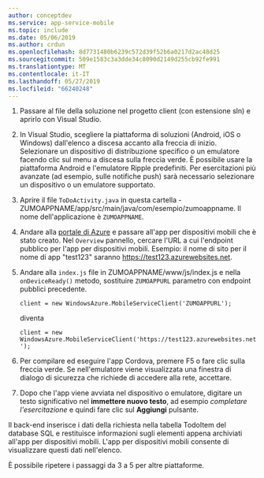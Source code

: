 ```yaml
---
author: conceptdev
ms.service: app-service-mobile
ms.topic: include
ms.date: 05/06/2019
ms.author: crdun
ms.openlocfilehash: 8d7731480b6239c572d39f52b6a0217d2ac48d25
ms.sourcegitcommit: 509e1583c3a3dde34c8090d2149d255cb92fe991
ms.translationtype: MT
ms.contentlocale: it-IT
ms.lasthandoff: 05/27/2019
ms.locfileid: "66240248"
---
```

1. Passare al file della soluzione nel progetto client (con estensione sln) e aprirlo con Visual Studio.

2. In Visual Studio, scegliere la piattaforma di soluzioni (Android, iOS o Windows) dall'elenco a discesa accanto alla freccia di inizio. Selezionare un dispositivo di distribuzione specifico o un emulatore facendo clic sul menu a discesa sulla freccia verde. È possibile usare la piattaforma Android e l'emulatore Ripple predefiniti. Per esercitazioni più avanzate (ad esempio, sulle notifiche push) sarà necessario selezionare un dispositivo o un emulatore supportato.

3. Aprire il file `ToDoActivity.java` in questa cartella - ZUMOAPPNAME/app/src/main/java/com/esempio/zumoappname. Il nome dell'applicazione è `ZUMOAPPNAME`.

4. Andare alla [portale di Azure](https://portal.azure.com/) e passare all'app per dispositivi mobili che è stato creato. Nel `Overview` pannello, cercare l'URL a cui l'endpoint pubblico per l'app per dispositivi mobili. Esempio: il nome di sito per il nome di app "test123" saranno https://test123.azurewebsites.net.

5. Andare alla `index.js` file in ZUMOAPPNAME/www/js/index.js e nella `onDeviceReady()` metodo, sostituire `ZUMOAPPURL` parametro con endpoint pubblici precedente.

    `client = new WindowsAzure.MobileServiceClient('ZUMOAPPURL');`
    
    diventa
    
    `client = new WindowsAzure.MobileServiceClient('https://test123.azurewebsites.net');`
    
6. Per compilare ed eseguire l'app Cordova, premere F5 o fare clic sulla freccia verde. Se nell'emulatore viene visualizzata una finestra di dialogo di sicurezza che richiede di accedere alla rete, accettare.

7. Dopo che l'app viene avviata nel dispositivo o emulatore, digitare un testo significativo nel **immettere nuovo testo**, ad esempio *completare l'esercitazione* e quindi fare clic sul **Aggiungi** pulsante.

Il back-end inserisce i dati della richiesta nella tabella TodoItem del database SQL e restituisce informazioni sugli elementi appena archiviati all'app per dispositivi mobili. L'app per dispositivi mobili consente di visualizzare questi dati nell'elenco.

È possibile ripetere i passaggi da 3 a 5 per altre piattaforme.